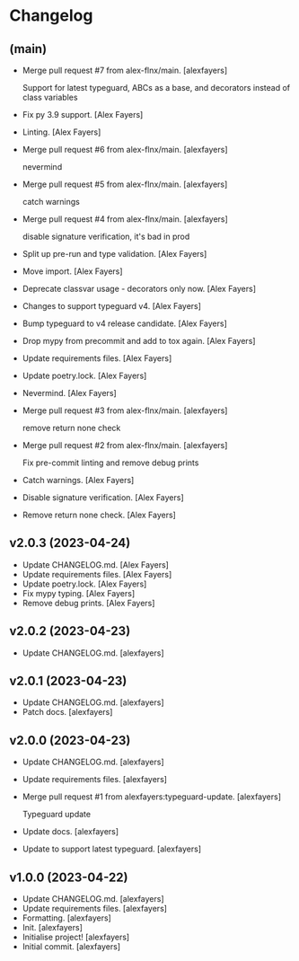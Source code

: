 Changelog
=========


(main)
------
- Merge pull request #7 from alex-flnx/main. [alexfayers]

  Support for latest typeguard, ABCs as a base, and decorators instead of class variables
- Fix py 3.9 support. [Alex Fayers]
- Linting. [Alex Fayers]
- Merge pull request #6 from alex-flnx/main. [alexfayers]

  nevermind
- Merge pull request #5 from alex-flnx/main. [alexfayers]

  catch warnings
- Merge pull request #4 from alex-flnx/main. [alexfayers]

  disable signature verification, it's bad in prod
- Split up pre-run and type validation. [Alex Fayers]
- Move import. [Alex Fayers]
- Deprecate classvar usage - decorators only now. [Alex Fayers]
- Changes to support typeguard v4. [Alex Fayers]
- Bump typeguard to v4 release candidate. [Alex Fayers]
- Drop mypy from precommit and add to tox again. [Alex Fayers]
- Update requirements files. [Alex Fayers]
- Update poetry.lock. [Alex Fayers]
- Nevermind. [Alex Fayers]
- Merge pull request #3 from alex-flnx/main. [alexfayers]

  remove return none check
- Merge pull request #2 from alex-flnx/main. [alexfayers]

  Fix pre-commit linting and remove debug prints
- Catch warnings. [Alex Fayers]
- Disable signature verification. [Alex Fayers]
- Remove return none check. [Alex Fayers]


v2.0.3 (2023-04-24)
-------------------
- Update CHANGELOG.md. [Alex Fayers]
- Update requirements files. [Alex Fayers]
- Update poetry.lock. [Alex Fayers]
- Fix mypy typing. [Alex Fayers]
- Remove debug prints. [Alex Fayers]


v2.0.2 (2023-04-23)
-------------------
- Update CHANGELOG.md. [alexfayers]


v2.0.1 (2023-04-23)
-------------------
- Update CHANGELOG.md. [alexfayers]
- Patch docs. [alexfayers]


v2.0.0 (2023-04-23)
-------------------
- Update CHANGELOG.md. [alexfayers]
- Update requirements files. [alexfayers]
- Merge pull request #1 from alexfayers:typeguard-update. [alexfayers]

  Typeguard update
- Update docs. [alexfayers]
- Update to support latest typeguard. [alexfayers]


v1.0.0 (2023-04-22)
-------------------
- Update CHANGELOG.md. [alexfayers]
- Update requirements files. [alexfayers]
- Formatting. [alexfayers]
- Init. [alexfayers]
- Initialise project! [alexfayers]
- Initial commit. [alexfayers]
